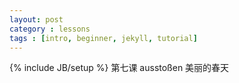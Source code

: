 ```yaml
---
layout: post
category : lessons
tags : [intro, beginner, jekyll, tutorial]
---
```

{% include JB/setup %}
第七课
ausstoßen
美丽的春天

